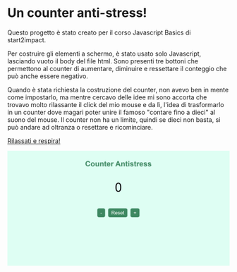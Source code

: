 # Un counter anti-stress!

Questo progetto è stato creato per il corso Javascript Basics di start2impact.

Per costruire gli elementi a schermo, è stato usato solo Javascript, lasciando vuoto il body del file html.
Sono presenti tre bottoni che permettono al counter di aumentare, diminuire e ressettare il conteggio che può anche essere negativo.

Quando è stata richiesta la costruzione del counter, non avevo ben in mente come impostarlo, ma mentre cercavo delle idee mi sono accorta che trovavo molto rilassante il click del mio mouse e da lì, l'idea di trasformarlo in un counter dove magari poter unire il famoso "contare fino a dieci" al suono del mouse. Il counter non ha un limite, quindi se dieci non basta, si può andare ad oltranza o resettare e ricominciare.

[Rilassati e respira!](https://counter-antistress.netlify.app/)

![screenshot](src/img/counter-img.png)